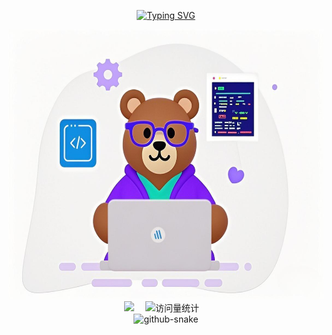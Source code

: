 <div align="center">

  <!-- dynamic typing effect 动态打字效果 -->
  
  [![Typing SVG](https://readme-typing-svg.demolab.com?font=Fira+Code&pause=1000&width=435&lines=hello%EF%BC%8Cmuxiaoxiong;小熊同学今天也要开心!&center=true&size=27)](https://git.io/typing-svg)

  <!-- 一只小熊 -->
  <picture>
    <img src="./assets/p1.jpg" width="576" height="432" />
  </picture>
  
  <!-- profile logo 个人资料徽标 -->
  <div>
    <a href="https://www.zhihu.com/people/muxiaoxiong/"><img src="https://img.shields.io/badge/Zhihu-知乎-blue" /></a>&emsp;
    <!-- visitor -->
    <img src="https://komarev.com/ghpvc/?username=muxiaoxiong&label=Views&color=orange&style=flat" alt="访问量统计" />&emsp;
  </div>

  <!-- Snake Code Contribution Map 贪吃蛇代码贡献图 -->
  <picture>
    <source media="(prefers-color-scheme: dark)" srcset="https://cdn.jsdelivr.net/gh/muxiaoxiong/muxiaoxiong/profile-snake-contrib/github-contribution-grid-snake-dark.svg" />
    <source media="(prefers-color-scheme: light)" srcset="https://cdn.jsdelivr.net/gh/muxiaoxiong/muxiaoxiong/profile-snake-contrib/github-contribution-grid-snake.svg" />
    <img alt="github-snake" src="https://cdn.jsdelivr.net/gh/muxiaoxiong/muxiaoxiong/profile-snake-contrib/github-contribution-grid-snake-dark.svg" />
  </picture>

</div>
